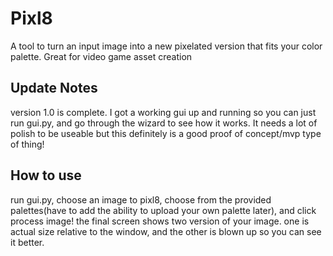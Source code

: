 # Pixl8
A tool to turn an input image into a new pixelated version that fits your color palette. Great for video game asset creation

## Update Notes
version 1.0 is complete. I got a working gui up and running so you can just run gui.py, and go through the wizard to see how it works. It needs a lot of polish to be useable but this definitely is a good proof of concept/mvp type of thing!

## How to use
run gui.py, choose an image to pixl8, choose from the provided palettes(have to add the ability to upload your own palette later), and click process image! the final screen shows two version of your image. one is actual size relative to the window, and the other is blown up so you can see it better.
